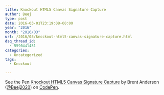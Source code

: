 ```yaml
---
title: Knockout HTML5 Canvas Signature Capture
author: Beej
type: post
date: 2016-03-01T23:19:08+00:00
year: "2016"
month: "2016/03"
url: /2016/03/knockout-html5-canvas-signature-capture.html
dsq_thread_id:
  - 5590441451
categories:
  - Uncategorized
tags:
  - Knockout

---
```

<p data-height="268" data-theme-id="0" data-slug-hash="VaYOxy" data-default-tab="result" data-user="Beej2020" class="codepen">
  See the Pen <a href="https://codepen.io/Beej2020/pen/VaYOxy/">Knockout HTML5 Canvas Signature Capture</a> by Brent Anderson (<a href="https://codepen.io/Beej2020">@Beej2020</a>) on <a href="https://codepen.io">CodePen</a>.
</p>